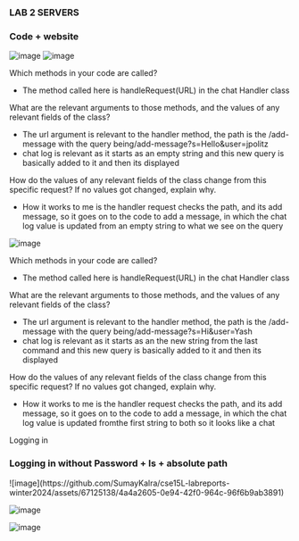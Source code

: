 <h3 id="custom-id">LAB 2 SERVERS</h3>

<h3 id="custom-id">Code + website</h3>

![image](https://github.com/SumayKalra/cse15L-labreports-winter2024/assets/67125138/d7d449b9-c759-4098-b018-4cd5b7b0d80c)
![image](https://github.com/SumayKalra/cse15L-labreports-winter2024/assets/67125138/93543ecf-dbb8-4453-8177-3d2e374f35b5)

Which methods in your code are called?
- The method called here is handleRequest(URL) in the chat Handler class
  
What are the relevant arguments to those methods, and the values of any relevant fields of the class?
- The url argument is relevant to the handler method, the path is the /add-message with the query being/add-message?s=Hello&user=jpolitz
- chat log is relevant as it starts as an empty string and this new query is basically added to it and then its displayed

How do the values of any relevant fields of the class change from this specific request? If no values got changed, explain why.
- How it works to me is the handler request checks the path, and its add message, so it goes on to the code to add a message, in which the chat log value is updated from an empty string to what we see on the query

![image](https://github.com/SumayKalra/cse15L-labreports-winter2024/assets/67125138/6f525b07-10ee-409b-a563-dbbc2bcb7962)

Which methods in your code are called?
- The method called here is handleRequest(URL) in the chat Handler class

What are the relevant arguments to those methods, and the values of any relevant fields of the class?
- The url argument is relevant to the handler method, the path is the /add-message with the query being/add-message?s=Hi&user=Yash
- chat log is relevant as it starts as an the new string from the last command and this new query is basically added to it and then its displayed

How do the values of any relevant fields of the class change from this specific request? If no values got changed, explain why.
- How it works to me is the handler request checks the path, and its add message, so it goes on to the code to add a message, in which the chat log value is updated fromthe first string to both so it looks like a chat

Logging in 


<h3 id="custom-id">Logging in without Password  + ls + absolute path</h3>
![image](https://github.com/SumayKalra/cse15L-labreports-winter2024/assets/67125138/4a4a2605-0e94-42f0-964c-96f6b9ab3891)

![image](https://github.com/SumayKalra/cse15L-labreports-winter2024/assets/67125138/706a7a91-46cd-4474-9d29-6c190a48530a)

![image](https://github.com/SumayKalra/cse15L-labreports-winter2024/assets/67125138/81d42d76-868d-4ed6-9163-e262f9cbff89)




